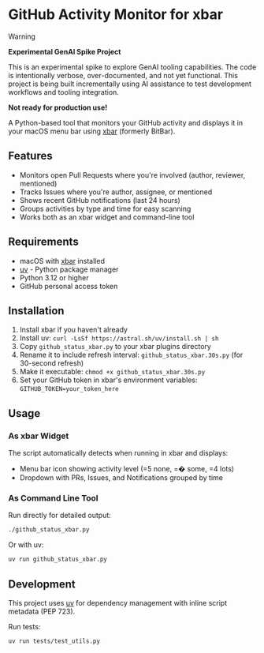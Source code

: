 # GitHub Activity Monitor for xbar

> [!WARNING]
> **Experimental GenAI Spike Project**
> 
> This is an experimental spike to explore GenAI tooling capabilities. The code is intentionally verbose, over-documented, and not yet functional. This project is being built incrementally using AI assistance to test development workflows and tooling integration.
> 
> **Not ready for production use!**

A Python-based tool that monitors your GitHub activity and displays it in your macOS menu bar using [xbar](https://github.com/matryer/xbar) (formerly BitBar).

## Features

- Monitors open Pull Requests where you're involved (author, reviewer, mentioned)
- Tracks Issues where you're author, assignee, or mentioned
- Shows recent GitHub notifications (last 24 hours)
- Groups activities by type and time for easy scanning
- Works both as an xbar widget and command-line tool

## Requirements

- macOS with [xbar](https://github.com/matryer/xbar) installed
- [uv](https://github.com/astral-sh/uv) - Python package manager
- Python 3.12 or higher
- GitHub personal access token

## Installation

1. Install xbar if you haven't already
2. Install uv: `curl -LsSf https://astral.sh/uv/install.sh | sh`
3. Copy `github_status_xbar.py` to your xbar plugins directory
4. Rename it to include refresh interval: `github_status_xbar.30s.py` (for 30-second refresh)
5. Make it executable: `chmod +x github_status_xbar.30s.py`
6. Set your GitHub token in xbar's environment variables: `GITHUB_TOKEN=your_token_here`

## Usage

### As xbar Widget
The script automatically detects when running in xbar and displays:
- Menu bar icon showing activity level (=5 none, =� some, =4 lots)
- Dropdown with PRs, Issues, and Notifications grouped by time

### As Command Line Tool
Run directly for detailed output:
```bash
./github_status_xbar.py
```

Or with uv:
```bash
uv run github_status_xbar.py
```

## Development

This project uses [uv](https://github.com/astral-sh/uv) for dependency management with inline script metadata (PEP 723).

Run tests:
```bash
uv run tests/test_utils.py
```